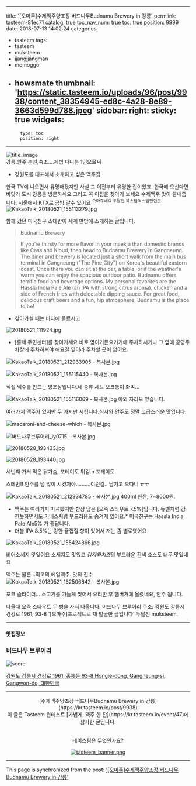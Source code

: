 
---
title: '[오마주]수제맥주양조장 버드나무Budnamu Brewery in 강릉'
permlink: tasteem-81ec71
catalog: true
toc_nav_num: true
toc: true
position: 9999
date: 2018-07-13 14:02:24
categories:
- tasteem
tags:
- tasteem
- muksteem
- jjangjjangman
- momoggo
- howsmate
thumbnail: 'https://static.tasteem.io/uploads/96/post/9938/content_38354945-ed8c-4a28-8e89-3663d599d788.jpeg'
sidebar:
    right:
        sticky: true
widgets:
    -
        type: toc
        position: right
---


![title_image](https://static.tasteem.io/uploads/96/post/9938/content_38354945-ed8c-4a28-8e89-3663d599d788.jpeg)
<br/>
강릉,원주,춘천,속초....제법 다니는 1인으로써
* 강원도를 대표해서 소개하고 싶은 맥주집.

한국 TV에 나오면서 유명해졌지만 사실 그 이전부터 유명한 집이었죠. 한국에 오신다면 바닷가 도시 강릉을 방문하세요 그리고 꼭 이집을 찾아가 보세요 수제맥주 맛이 끝내줍니다. 
서울에서 KTX로 금방 갈수 있어요
<sup>오마쥬네요 두달전 북스팀먹스팀했던곳</sup>
![KakaoTalk_20180521_155113279.jpg](https://static.tasteem.io/uploads/image/image/32376/content_0a0971f3-ae37-4645-bcb5-2596f6f24d3e.jpeg)

함께 갔던 미국친구 스테반이 세계 만방에 소개하는 글입니다. 
> Budnamu Brewery

> If you’re thirsty for more flavor in your maekju than domestic brands like Cass and Kloud, then head to Budnamu Brewery in Gangneung. The diner and brewery is located just a short walk from the main bus terminal in Gangneung ("The Pine City") on Korea's beautiful eastern coast. Once there you can sit at the bar, a table, or if the weather's warm you can enjoy the spacious outdoor patio. Budnamu offers terrific food and beverage options. My personal favorites are the Hassla India Pale Ale (an IPA with strong citrus aroma), chicken and a side of French fries with delectable dipping sauce. For great food, delicious craft beers and a fun, hip atmosphere, Budnamu is the place to be!


* 찾아가실 때는 바다에 들르시고

![20180521_111924.jpg](https://static.tasteem.io/uploads/image/image/32407/content_506c004a-d77f-4938-b1f7-d98bb6852b70.jpeg)

*   [홍제 주민센터]를 찾아가세요 바로 옆이거든요거기에 주차하시거나 그 옆에 공영주차장에 주차하셔야 해요길 옆이라 주차할 곳이 없어요.

![KakaoTalk_20180521_212933905 - 복사본.jpg](https://static.tasteem.io/uploads/image/image/32378/content_0a0971f3-ae37-4645-bcb5-2596f6f24d3e.jpeg)

![KakaoTalk_20180521_155115440 - 복사본.jpg](https://static.tasteem.io/uploads/image/image/32404/content_0a0971f3-ae37-4645-bcb5-2596f6f24d3e.jpeg)


직접 맥주를 만드는 양조장입니다.네 종류 세트
오크통이 좌악...


![KakaoTalk_20180521_155116069 - 복사본.jpg](https://static.tasteem.io/uploads/image/image/32405/content_506c004a-d77f-4938-b1f7-d98bb6852b70.jpeg)
야외 자리도 있습니다.

여러가지 맥주가 있지만 두 가지만 시킵니다.식사와 안주도 정말 고급스러운 맛입니다.

![macaroni-and-cheese-which - 복사본.jpg](https://static.tasteem.io/uploads/image/image/32410/content_0a0971f3-ae37-4645-bcb5-2596f6f24d3e.jpeg)

![버드나무브루어리_iy0715 - 복사본.jpg](https://static.tasteem.io/uploads/image/image/32397/content_506c004a-d77f-4938-b1f7-d98bb6852b70.jpeg)

![20180528_193433.jpg](https://static.tasteem.io/uploads/image/image/32399/content_506c004a-d77f-4938-b1f7-d98bb6852b70.jpeg)

![20180528_193440.jpg](https://static.tasteem.io/uploads/image/image/32400/content_0a0971f3-ae37-4645-bcb5-2596f6f24d3e.jpeg)

세번째 가서 먹은 닭가슴, 포테이토 튀김.n 포테이토

스테반!!  안주를 넘 많이 시켰자아..........이런걸.. 남기고 오다니 ㅠㅠ



![KakaoTalk_20180521_212934785 - 복사본.jpg](https://static.tasteem.io/uploads/image/image/32403/content_506c004a-d77f-4938-b1f7-d98bb6852b70.jpeg)
400ml 한잔, 7~8000원.
* 맥주는 여러가지 마셔봤지만 항상 답은 [오죽 스타우트 7.5%]입니다. 
듀벨처럼 강한듯하면서도 기네스처럼 부드러움도 숨겨져 있어요.* 미국친구는 Hassla India Pale Ale5% 가 좋답니다. 
* 더블 IPA 8.5%는 강한 귤껍질 향이 있어서 저는 좀 별로였어요

![KakaoTalk_20180521_155424866.jpg](https://static.tasteem.io/uploads/image/image/32401/content_0a0971f3-ae37-4645-bcb5-2596f6f24d3e.jpeg)

비어소세지 맛있어요 소세지도 맛있고 *감자와치즈*의 부드러운 흰색 소스도 너무 맛있네요

맥주는 물론...최고의 에일맥주. 맛의 진수
 
![KakaoTalk_20180521_162506842 - 복사본.jpg](https://static.tasteem.io/uploads/image/image/32402/content_506c004a-d77f-4938-b1f7-d98bb6852b70.jpeg)

포크 슬라이더...
소고기를 가늘게 찢어서 요리한 후 
햄버거에 올렸네요, 안주 됩니다. 

나올때 오죽 스타우트 두 병을 사서 나옵니다.
버드나무 브루어리
주소: 강원도 강릉시 경강로 1961, 93-8
 '[오마주]프로젝트로 재 발굴한 글입니다' 두달전 muksteem.

---------------------
#### 맛집정보
### 버드나무 브루어리
![score](https://static.tasteem.io/images/steem/3Crowns.png)

[강원도 강릉시 경강로 1961, 홍제동 93-8 Hongje-dong, Gangneung-si, Gangwon-do, 대한민국](https://kr.tasteem.io/post/9938#map)

-----------------------------------------
<center>[수제맥주양조장 버드나무Budnamu Brewery in 강릉](https://kr.tasteem.io/post/9938)
<br/>이 글은 Tasteem 컨테스트
 [가볍게, 맥주 한 잔](https://kr.tasteem.io/event/47)에 참가한 글입니다.

<br/>[테이스팀은 무엇인가요?](https://kr.tasteem.io/about)

[![tasteem_banner.png](https://static.tasteem.io/images/tasteem_banner_v2.png)](https://kr.tasteem.io)</center>

- - -

This page is synchronized from the post: ['[오마주]수제맥주양조장 버드나무Budnamu Brewery in 강릉'](https://steemit.com/@raah/tasteem-81ec71)
